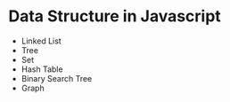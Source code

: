 # Data Structure in Javascript

- Linked List
- Tree
- Set
- Hash Table
- Binary Search Tree
- Graph
